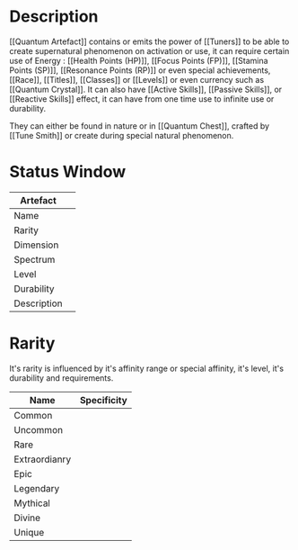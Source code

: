 # Description

[[Quantum Artefact]] contains or emits the power of [[Tuners]] to be able to create supernatural phenomenon on activation or use, it can require certain use of Energy : [[Health Points (HP)]], [[Focus Points (FP)]], [[Stamina Points (SP)]], [[Resonance Points (RP)]] or even special achievements, [[Race]], [[Titles]], [[Classes]] or [[Levels]] or even currency such as [[Quantum Crystal]]. It can also have [[Active Skills]], [[Passive Skills]], or [[Reactive Skills]] effect, it can have from one time use to infinite use or durability.

They can either be found in nature or in [[Quantum Chest]], crafted by [[Tune Smith]] or create during special natural phenomenon.

# Status Window

| Artefact    |     |
| ----------- | --- |
| Name        |     |
| Rarity      |     |
| Dimension   |     |
| Spectrum    |     |
| Level       |     |
| Durability  |     |
| Description |     |
# Rarity

It's rarity is influenced by it's affinity range or special affinity, it's level, it's durability and requirements.

| Name          | Specificity |
| ------------- | ----------- |
| Common        |             |
| Uncommon      |             |
| Rare          |             |
| Extraordianry |             |
| Epic          |             |
| Legendary     |             |
| Mythical      |             |
| Divine        |             |
| Unique        |             |
